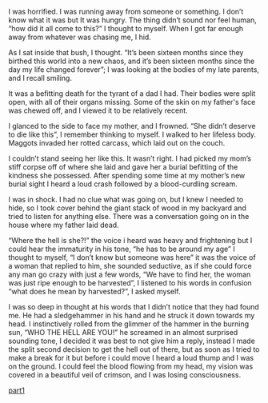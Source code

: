 
I was horrified. I was running away from someone or something. I don’t know what it was but It was hungry. The thing didn’t sound nor feel human, “how did it all come to this?” I thought to myself. When I got far enough away from whatever was chasing me, I hid.


 As I sat inside that bush, I thought. “It’s been sixteen months since they birthed this world into a new chaos, and it’s been sixteen months since the day my life changed forever”; I was looking at the bodies of my late parents, and I recall smiling.


 It was a befitting death for the tyrant of a dad I had. Their bodies were split open, with all of their organs missing. Some of the skin on my father's face was chewed off, and I viewed it to be relatively recent.


 I glanced to the side to face my mother, and I frowned. “She didn’t deserve to die like this”, I remember thinking to myself. I walked to her lifeless body. Maggots invaded her rotted carcass, which laid out on the couch. 

I couldn’t stand seeing her like this. It wasn’t right. I had picked my mom’s stiff corpse off of where she laid and gave her a burial befitting of the kindness she possessed. After spending some time at my mother’s new burial sight I heard a loud crash followed by a blood-curdling scream. 


I was in shock. I had no clue what was going on, but I knew I needed to hide, so I took cover behind the giant stack of wood in my backyard and tried to listen for anything else. There was a conversation going on in the house where my father laid dead. 


“Where the hell is she?!” the voice i heard was heavy and frightening but I could hear the immaturity in his tone, “he has to be around my age” I thought to myself, “I don’t know but someone was here” it was the voice of a woman that replied to him, she sounded seductive, as if she could force any man go crazy with just a few words, “We have to find her, the woman was just ripe enough to be harvested”, I listened to his words in confusion “what does he mean by harvested?”, I asked myself.


 I was so deep in thought at his words that I didn’t notice that they had found me. He had a sledgehammer in his hand and he struck it down towards my head. I instinctively rolled from the glimmer of the hammer in the burning sun, “WHO THE HELL ARE YOU!” he screamed in an almost surprised sounding tone, I decided it was best to not give him a reply, instead I made the split second decision to get the hell out of there, but as soon as I tried to make a break for it but before i could move I heard a loud thump and I was on the ground. I could feel the blood flowing from my head, my vision was covered in a beautiful veil of crimson, and I was losing consciousness.

[part1](https://www.reddit.com/r/nosleep/comments/vlfc5m/all_the_adults_disappeared_in_my_small_town/?utm_source=share&utm_medium=ios_app&utm_name=iossmf)